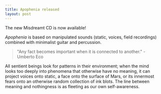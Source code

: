 ```yaml
---
title: Apophenia released
layout: post
---
```


The new Misdreamt CD is now available!

_Apophenia_ is based on manipulated sounds (static, voices, field recordings) combined with minimalist guitar and percussion.

> "Any fact becomes important when it is connected to another." - Umberto Eco

All sentient beings look for patterns in their environment; when the mind looks too deeply into phenomena that otherwise have no meaning, it can project voices onto static, a face onto the surface of Mars, or its innermost fears onto an otherwise random collection of ink blots. The line between meaning and nothingness is as fleeting as our own self-awareness.

